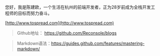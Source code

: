 
您好，我是陈建欧，一个生活在杭州的前端开发者，正为28岁前成为全栈开发工程师的目标而努力奋斗。



[http://www.tospread.com](http://www.tospread.com)

> Github地址： https://github.com/Reconsole/blogs

> Markdown语法：https://guides.github.com/features/mastering-markdown/
